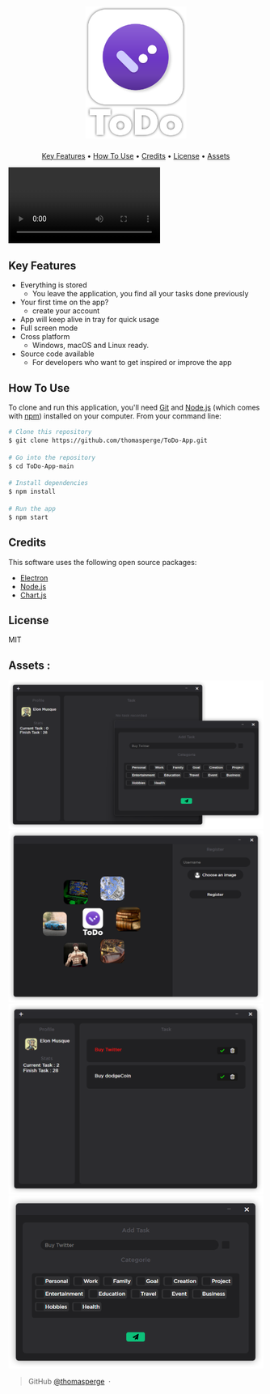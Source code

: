 <h1 align="center">
  <br>
  <img src="./assets/logo.png" alt="Markdownify" width="200">
  <br>
</h1>

<p align="center">
  <a href="#key-features">Key Features</a> •
  <a href="#how-to-use">How To Use</a> •
  <a href="#credits">Credits</a> •
  <a href="#license">License</a> •
  <a href="#assets">Assets</a>
</p>

<video align="center">
  <source src="./assets/readmeAssets/1114.gif" type="video/mp4">
</video>

## Key Features

* Everything is stored
  - You leave the application, you find all your tasks done previously
* Your first time on the app?
  - create your account
* App will keep alive in tray for quick usage
* Full screen mode
* Cross platform
  - Windows, macOS and Linux ready.
* Source code available
  - For developers who want to get inspired or improve the app

## How To Use

To clone and run this application, you'll need [Git](https://git-scm.com) and [Node.js](https://nodejs.org/en/download/) (which comes with [npm](http://npmjs.com)) installed on your computer. From your command line:

```bash
# Clone this repository
$ git clone https://github.com/thomasperge/ToDo-App.git

# Go into the repository
$ cd ToDo-App-main

# Install dependencies
$ npm install

# Run the app
$ npm start
```

## Credits

This software uses the following open source packages:

- [Electron](http://electron.atom.io/)
- [Node.js](https://nodejs.org/)
- [Chart.js](https://www.chartjs.org/)

## License

MIT

## Assets : 
![Alt text](./assets/readmeAssets/4.png)
![Alt text](./assets/readmeAssets/3.png)
![Alt text](./assets/readmeAssets/1.png)
![Alt text](./assets/readmeAssets/2.png)

> GitHub [@thomasperge](https://github.com/thomasperge) &nbsp;&middot;&nbsp;

